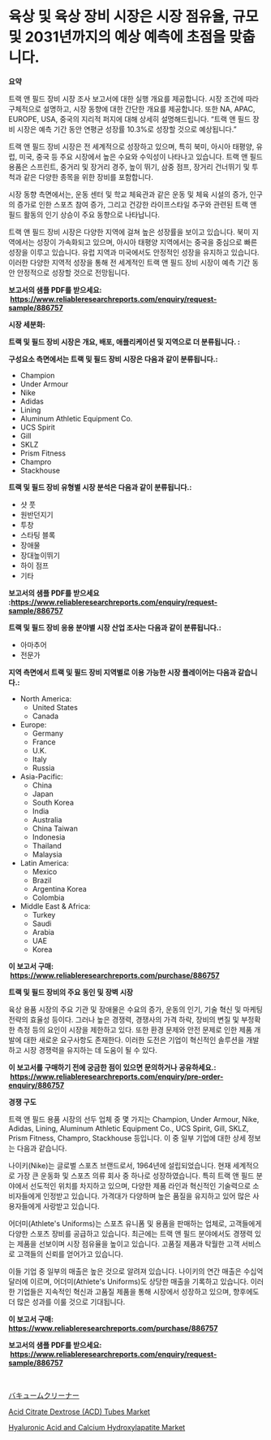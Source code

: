 <p><h1>육상 및 육상 장비 시장은 시장 점유율, 규모 및 2031년까지의 예상 예측에 초점을 맞춥니다.</h1></p><p><strong>요약</strong></p>
<p><p>트랙 앤 필드 장비 시장 조사 보고서에 대한 실행 개요를 제공합니다. 시장 조건에 따라 구체적으로 설명하고, 시장 동향에 대한 간단한 개요를 제공합니다. 또한 NA, APAC, EUROPE, USA, 중국의 지리적 퍼지에 대해 상세히 설명해드립니다. “트랙 앤 필드 장비 시장은 예측 기간 동안 연평균 성장률 10.3%로 성장할 것으로 예상됩니다.” </p><p>트랙 앤 필드 장비 시장은 전 세계적으로 성장하고 있으며, 특히 북미, 아시아 태평양, 유럽, 미국, 중국 등 주요 시장에서 높은 수요와 수익성이 나타나고 있습니다. 트랙 앤 필드 용품은 스프린트, 중거리 및 장거리 경주, 높이 뛰기, 삼중 점프, 장거리 건너뛰기 및 투척과 같은 다양한 종목을 위한 장비를 포함합니다.</p><p>시장 동향 측면에서는, 운동 센터 및 학교 체육관과 같은 운동 및 체육 시설의 증가, 인구의 증가로 인한 스포츠 참여 증가, 그리고 건강한 라이프스타일 추구와 관련된 트랙 앤 필드 활동의 인기 상승이 주요 동향으로 나타납니다.</p><p>트랙 앤 필드 장비 시장은 다양한 지역에 걸쳐 높은 성장률을 보이고 있습니다. 북미 지역에서는 성장이 가속화되고 있으며, 아시아 태평양 지역에서는 중국을 중심으로 빠른 성장을 이루고 있습니다. 유럽 지역과 미국에서도 안정적인 성장을 유지하고 있습니다. 이러한 다양한 지역적 성장을 통해 전 세계적인 트랙 앤 필드 장비 시장이 예측 기간 동안 안정적으로 성장할 것으로 전망됩니다.</p></p>
<p><strong>보고서의 샘플 PDF를 받으세요: &nbsp;<a href="https://www.reliableresearchreports.com/enquiry/request-sample/886757">https://www.reliableresearchreports.com/enquiry/request-sample/886757</a></strong></p>
<p><strong>시장 세분화:</strong></p>
<p><strong> 트랙 및 필드 장비 시장은 개요, 배포, 애플리케이션 및 지역으로 더 분류됩니다. :</strong></p>
<p><strong>구성요소 측면에서는 트랙 및 필드 장비 시장은 다음과 같이 분류됩니다.:</strong></p>
<p><ul><li>Champion</li><li>Under Armour</li><li>Nike</li><li>Adidas</li><li>Lining</li><li>Aluminum Athletic Equipment Co.</li><li>UCS Spirit</li><li>Gill</li><li>SKLZ</li><li>Prism Fitness</li><li>Champro</li><li>Stackhouse</li></ul></p>
<p><strong> 트랙 및 필드 장비 유형별 시장 분석은 다음과 같이 분류됩니다.:</strong></p>
<p><ul><li>샷 풋</li><li>원반던지기</li><li>투창</li><li>스타팅 블록</li><li>장애물</li><li>장대높이뛰기</li><li>하이 점프</li><li>기타</li></ul></p>
<p><strong>보고서의 샘플 PDF를 받으세요 :<a href="https://www.reliableresearchreports.com/enquiry/request-sample/886757">https://www.reliableresearchreports.com/enquiry/request-sample/886757</a></strong></p>
<p><strong> 트랙 및 필드 장비 응용 분야별 시장 산업 조사는 다음과 같이 분류됩니다.:</strong></p>
<p><ul><li>아마추어</li><li>전문가</li></ul></p>
<p><strong>지역 측면에서 트랙 및 필드 장비 지역별로 이용 가능한 시장 플레이어는 다음과 같습니다.:</strong></p>
<p><ul>
    <li>
        North America:
        <ul>
            <li>United States</li>
            <li>Canada</li>
        </ul>
    </li>
    <li>
        Europe:
        <ul>
            <li>Germany</li>
            <li>France</li>
            <li>U.K.</li>
            <li>Italy</li>
            <li>Russia</li>
        </ul>
    </li>
    <li>
        Asia-Pacific:
        <ul>
            <li>China</li>
            <li>Japan</li>
            <li>South Korea</li>
            <li>India</li>
            <li>Australia</li>
            <li>China Taiwan</li>
            <li>Indonesia</li>
            <li>Thailand</li>
            <li>Malaysia</li>
        </ul>
    </li>
    <li>
        Latin America:
        <ul>
            <li>Mexico</li>
            <li>Brazil</li>
            <li>Argentina Korea</li>
            <li>Colombia</li>
        </ul>
    </li>
    <li>
        Middle East & Africa:
        <ul>
            <li>Turkey</li>
            <li>Saudi</li>
            <li>Arabia</li>
            <li>UAE</li>
            <li>Korea</li>
        </ul>
    </li>
    </ul></p>
<p><strong>이 보고서 구매: &nbsp;<a href="https://www.reliableresearchreports.com/purchase/886757">https://www.reliableresearchreports.com/purchase/886757</a></strong></p>
<p><strong>트랙 및 필드 장비의 주요 동인 및 장벽 시장</strong></p>
<p><p>육상 용품 시장의 주요 기관 및 장애물은 수요의 증가, 운동의 인기, 기술 혁신 및 마케팅 전략의 효율성 등이다. 그러나 높은 경쟁력, 경쟁사의 가격 하락, 장비의 변질 및 부정확한 측정 등의 요인이 시장을 제한하고 있다. 또한 환경 문제와 안전 문제로 인한 제품 개발에 대한 새로운 요구사항도 존재한다. 이러한 도전은 기업이 혁신적인 솔루션을 개발하고 시장 경쟁력을 유지하는 데 도움이 될 수 있다.</p></p>
<p><strong>이 보고서를 구매하기 전에 궁금한 점이 있으면 문의하거나 공유하세요.: &nbsp;<a href="https://www.reliableresearchreports.com/enquiry/pre-order-enquiry/886757">https://www.reliableresearchreports.com/enquiry/pre-order-enquiry/886757</a></strong></p>
<p><strong>경쟁 구도</strong></p>
<p><p>트랙 앤 필드 용품 시장의 선두 업체 중 몇 가지는 Champion, Under Armour, Nike, Adidas, Lining, Aluminum Athletic Equipment Co., UCS Spirit, Gill, SKLZ, Prism Fitness, Champro, Stackhouse 등입니다. 이 중 일부 기업에 대한 상세 정보는 다음과 같습니다.</p><p>나이키(Nike)는 글로벌 스포츠 브랜드로서, 1964년에 설립되었습니다. 현재 세계적으로 가장 큰 운동화 및 스포츠 의류 회사 중 하나로 성장하였습니다. 특히 트랙 앤 필드 분야에서 선도적인 위치를 차지하고 있으며, 다양한 제품 라인과 혁신적인 기술력으로 소비자들에게 인정받고 있습니다. 가격대가 다양하며 높은 품질을 유지하고 있어 많은 사용자들에게 사랑받고 있습니다.</p><p>어더미(Athlete's Uniforms)는 스포츠 유니폼 및 용품을 판매하는 업체로, 고객들에게 다양한 스포츠 장비를 공급하고 있습니다. 최근에는 트랙 앤 필드 분야에서도 경쟁력 있는 제품을 선보이며 시장 점유율을 높이고 있습니다. 고품질 제품과 탁월한 고객 서비스로 고객들의 신뢰를 얻어가고 있습니다.</p><p>이들 기업 중 일부의 매출은 높은 것으로 알려져 있습니다. 나이키의 연간 매출은 수십억 달러에 이르며, 어더미(Athlete's Uniforms)도 상당한 매출을 기록하고 있습니다. 이러한 기업들은 지속적인 혁신과 고품질 제품을 통해 시장에서 성장하고 있으며, 향후에도 더 많은 성과를 이룰 것으로 기대됩니다.</p></p>
<p><strong>이 보고서 구매: &nbsp; <a href="https://www.reliableresearchreports.com/purchase/886757">https://www.reliableresearchreports.com/purchase/886757</a></strong></p>
<p><strong>보고서의 샘플 PDF를 받으세요: &nbsp;<a href="https://www.reliableresearchreports.com/enquiry/request-sample/886757">https://www.reliableresearchreports.com/enquiry/request-sample/886757</a></strong><strong></strong></p>
<p>&nbsp;</p>
<p><p><a href="https://github.com/zoetazuur/Market-Research-Report-List-1/blob/main/806896117458.md">バキュームクリーナー</a></p><p><a href="https://www.linkedin.com/pulse/acid-citrate-dextrose-acd-tubes-market-research-report-unlocks-dau1f?trackingId=xGsvE6i90fjZ9103ELC3EQ%3D%3D">Acid Citrate Dextrose (ACD) Tubes Market</a></p><p><a href="https://www.linkedin.com/pulse/hyaluronic-acid-calcium-hydroxylapatite-market-research-mibte?trackingId=tnPBC8MKpUgV%2FJLdU4LbOQ%3D%3D">Hyaluronic Acid and Calcium Hydroxylapatite Market</a></p></p>